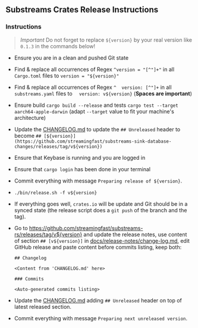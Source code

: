 ## Substreams Crates Release Instructions

### Instructions

> *Important* Do not forget to replace `${version}` by your real version like `0.1.3` in the commands below!

- Ensure you are in a clean and pushed Git state
- Find & replace all occurrences of Regex `^version = "[^"]+"` in all `Cargo.toml` files to `version = "${version}"`
- Find & replace all occurrences of Regex `^  version: [^"]+` in all `substreams.yaml` files to `  version: v${version}` (**Spaces are important**)
- Ensure build `cargo build --release` and tests `cargo test --target aarch64-apple-darwin` (adapt `--target` value to fit your machine's architecture)
- Update the [CHANGELOG.md](CHANGELOG.md) to update the `## Unreleased` header to become `## [${version}](https://github.com/streamingfast/substreams-sink-database-changes/releases/tag/v${version})`
- Ensure that Keybase is running and you are logged in
- Ensure that `cargo login` has been done in your terminal
- Commit everything with message `Preparing release of ${version}`.
- `./bin/release.sh -f v${version}`
- If everything goes well, `crates.io` will be update and Git should be in a synced state (the release script does a `git push` of the branch and the tag).
- Go to https://github.com/streamingfast/substreams-rs/releases/tag/v${version} and update the release notes, use content of section `## [v${version}]` in [docs/release-notes/change-log.md](../docs/release-notes/change-log.md), edit GitHub release and paste content before commits listing, keep both:

  ```
  ## Changelog

  <Content from 'CHANGELOG.md' here>

  ### Commits

  <Auto-generated commits listing>
  ```

- Update the [CHANGELOG.md](CHANGELOG.md) adding `## Unreleased` header on top of latest released section.
- Commit everything with message `Preparing next unreleased version`.
